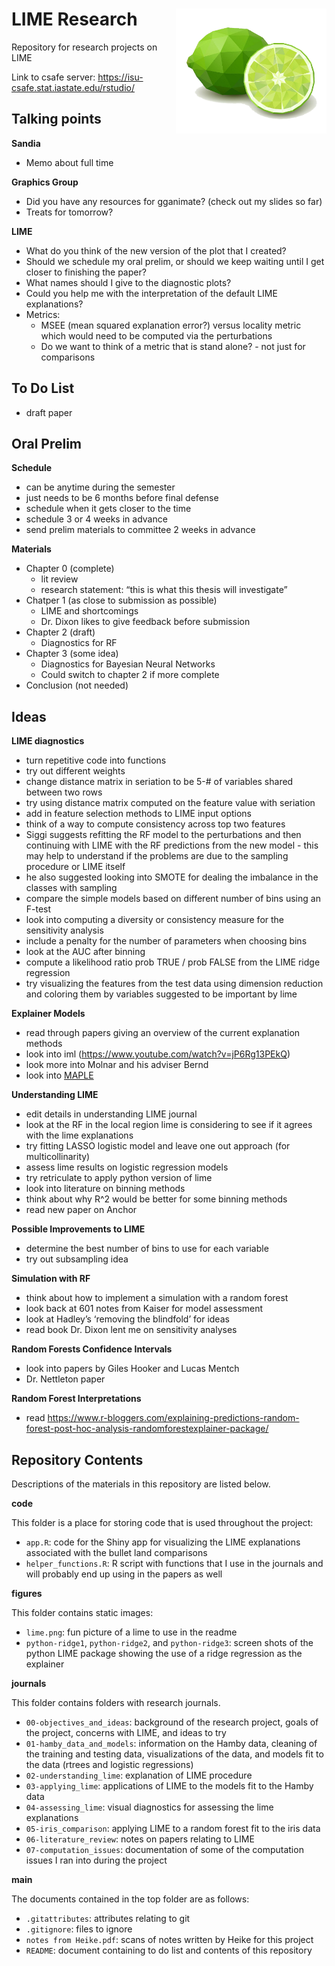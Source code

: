 
# LIME Research <img align="right" height="200" src="./figures/lime.png">

Repository for research projects on LIME

Link to csafe server: <https://isu-csafe.stat.iastate.edu/rstudio/>

## Talking points

**Sandia**

  - Memo about full time

**Graphics Group**

  - Did you have any resources for gganimate? (check out my slides so
    far)
  - Treats for tomorrow?

**LIME**

  - What do you think of the new version of the plot that I created?
  - Should we schedule my oral prelim, or should we keep waiting until I
    get closer to finishing the paper?
  - What names should I give to the diagnostic plots?
  - Could you help me with the interpretation of the default LIME
    explanations?
  - Metrics:
      - MSEE (mean squared explanation error?) versus locality metric
        which would need to be computed via the perturbations
      - Do we want to think of a metric that is stand alone? - not just
        for comparisons

## To Do List

  - draft paper

## Oral Prelim

**Schedule**

  - can be anytime during the semester
  - just needs to be 6 months before final defense
  - schedule when it gets closer to the time
  - schedule 3 or 4 weeks in advance
  - send prelim materials to committee 2 weeks in advance

**Materials**

  - Chapter 0 (complete)
      - lit review
      - research statement: “this is what this thesis will investigate”
  - Chatper 1 (as close to submission as possible)
      - LIME and shortcomings
      - Dr. Dixon likes to give feedback before submission
  - Chapter 2 (draft)
      - Diagnostics for RF
  - Chapter 3 (some idea)
      - Diagnostics for Bayesian Neural Networks
      - Could switch to chapter 2 if more complete
  - Conclusion (not needed)

## Ideas

**LIME diagnostics**

  - turn repetitive code into functions
  - try out different weights
  - change distance matrix in seriation to be 5-\# of variables shared
    between two rows
  - try using distance matrix computed on the feature value with
    seriation
  - add in feature selection methods to LIME input options
  - think of a way to compute consistency across top two features
  - Siggi suggests refitting the RF model to the perturbations and then
    continuing with LIME with the RF predictions from the new model -
    this may help to understand if the problems are due to the sampling
    procedure or LIME itself
  - he also suggested looking into SMOTE for dealing the imbalance in
    the classes with sampling
  - compare the simple models based on different number of bins using an
    F-test
  - look into computing a diversity or consistency measure for the
    sensitivity analysis
  - include a penalty for the number of parameters when choosing bins
  - look at the AUC after binning
  - compute a likelihood ratio prob TRUE / prob FALSE from the LIME
    ridge regression
  - try visualizing the features from the test data using dimension
    reduction and coloring them by variables suggested to be important
    by lime

**Explainer Models**

  - read through papers giving an overview of the current explanation
    methods
  - look into iml (<https://www.youtube.com/watch?v=jP6Rg13PEkQ>)
  - look more into Molnar and his adviser Bernd
  - look into
    [MAPLE](https://blog.ml.cmu.edu/2019/07/13/towards-interpretable-tree-ensembles/)

**Understanding LIME**

  - edit details in understanding LIME journal
  - look at the RF in the local region lime is considering to see if it
    agrees with the lime explanations
  - try fitting LASSO logistic model and leave one out approach (for
    multicollinarity)
  - assess lime results on logistic regression models
  - try retriculate to apply python version of lime
  - look into literature on binning methods
  - think about why R^2 would be better for some binning methods
  - read new paper on Anchor

**Possible Improvements to LIME**

  - determine the best number of bins to use for each variable
  - try out subsampling idea

**Simulation with RF**

  - think about how to implement a simulation with a random forest
  - look back at 601 notes from Kaiser for model assessment
  - look at Hadley’s ‘removing the blindfold’ for ideas
  - read book Dr. Dixon lent me on sensitivity analyses

**Random Forests Confidence Intervals**

  - look into papers by Giles Hooker and Lucas Mentch
  - Dr. Nettleton paper

**Random Forest Interpretations**

  - read
    <https://www.r-bloggers.com/explaining-predictions-random-forest-post-hoc-analysis-randomforestexplainer-package/>

## Repository Contents

Descriptions of the materials in this repository are listed below.

**code**

This folder is a place for storing code that is used throughout the
project:

  - `app.R`: code for the Shiny app for visualizing the LIME
    explanations associated with the bullet land comparisons
  - `helper_functions.R`: R script with functions that I use in the
    journals and will probably end up using in the papers as well

**figures**

This folder contains static images:

  - `lime.png`: fun picture of a lime to use in the readme
  - `python-ridge1`, `python-ridge2`, and `python-ridge3`: screen shots
    of the python LIME package showing the use of a ridge regression as
    the explainer

**journals**

This folder contains folders with research journals.

  - `00-objectives_and_ideas`: background of the research project, goals
    of the project, concerns with LIME, and ideas to try
  - `01-hamby_data_and_models`: information on the Hamby data, cleaning
    of the training and testing data, visualizations of the data, and
    models fit to the data (rtrees and logistic regressions)
  - `02-understanding_lime`: explanation of LIME procedure
  - `03-applying_lime`: applications of LIME to the models fit to the
    Hamby data
  - `04-assessing_lime`: visual diagnostics for assessing the lime
    explanations
  - `05-iris_comparison`: applying LIME to a random forest fit to the
    iris data
  - `06-literature_review`: notes on papers relating to LIME
  - `07-computation_issues`: documentation of some of the computation
    issues I ran into during the project

**main**

The documents contained in the top folder are as follows:

  - `.gitattributes`: attributes relating to git
  - `.gitignore`: files to ignore
  - `notes from Heike.pdf`: scans of notes written by Heike for this
    project
  - `README`: document containing to do list and contents of this
    repository
